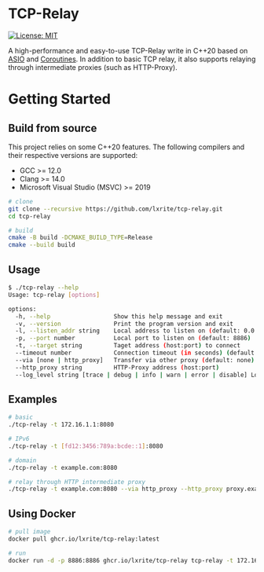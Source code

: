 # TCP-Relay
[![License: MIT](https://img.shields.io/badge/license-MIT-blue)](LICENSE)

A high-performance and easy-to-use TCP-Relay write in C++20 based on [ASIO](https://think-async.com/Asio/) and [Coroutines](https://en.cppreference.com/w/cpp/language/coroutines). In addition to basic TCP relay, it also supports relaying through intermediate proxies (such as HTTP-Proxy).

# Getting Started
## Build from source
This project relies on some C++20 features. The following compilers and their respective versions are supported:
- GCC >= 12.0
- Clang >= 14.0
- Microsoft Visual Studio (MSVC) >= 2019

``` bash
# clone
git clone --recursive https://github.com/lxrite/tcp-relay.git
cd tcp-relay

# build
cmake -B build -DCMAKE_BUILD_TYPE=Release
cmake --build build
```

## Usage
``` bash
$ ./tcp-relay --help
Usage: tcp-relay [options]

options:
  -h, --help                  Show this help message and exit
  -v, --version               Print the program version and exit
  -l, --listen_addr string    Local address to listen on (default: 0.0.0.0)
  -p, --port number           Local port to listen on (default: 8886)
  -t, --target string         Taget address (host:port) to connect
  --timeout number            Connection timeout (in seconds) (default: 240)
  --via [none | http_proxy]   Transfer via other proxy (default: none)
  --http_proxy string         HTTP-Proxy address (host:port)
  --log_level string [trace | debug | info | warn | error | disable] Log level (default: info)
```

## Examples
``` bash
# basic
./tcp-relay -t 172.16.1.1:8080

# IPv6
./tcp-relay -t [fd12:3456:789a:bcde::1]:8080

# domain
./tcp-relay -t example.com:8080

# relay through HTTP intermediate proxy
./tcp-relay -t example.com:8080 --via http_proxy --http_proxy proxy.example.com:1234
```

## Using Docker
``` bash
# pull image
docker pull ghcr.io/lxrite/tcp-relay:latest

# run
docker run -d -p 8886:8886 ghcr.io/lxrite/tcp-relay tcp-relay -t 172.16.1.1:8080
```
